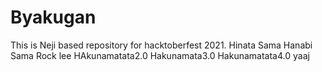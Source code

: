 # Byakugan
This is Neji based repository for hacktoberfest 2021.
Hinata Sama
Hanabi Sama
Rock lee
HAkunamatata2.0
Hakunamata3.0
Hakunamatata4.0
yaaj
